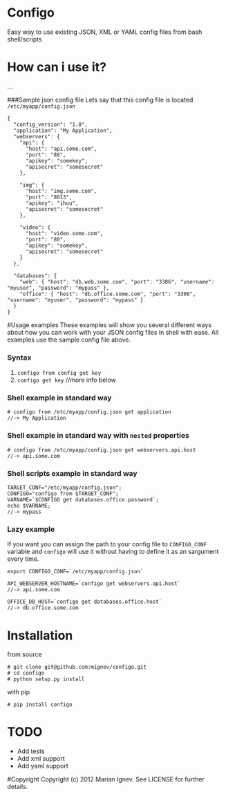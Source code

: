 Configo
=======

Easy way to use existing JSON, XML or YAML config files from bash shell/scripts

# How can i use it?
...

###Sample json config file
Lets say that this config file is located `/etc/myapp/config.json`

    {
      "config_version": "1.0",
      "application": "My Application",
      "webservers": {
        "api": {
          "host": "api.some.com",
          "port": "80",
          "apikey": "somekey",
          "apisecret": "somesecret"
        },

        "img": {
          "host": "img.some.com",
          "port": "8013",
          "apikey": "ihuu",
          "apisecret": "somesecret"
        },

        "video": {
          "host": "video.some.com",
          "port": "80",
          "apikey": "somekey",
          "apisecret": "somesecret"
        }
      },

      "databases": {
        "web": { "host": "db.web.some.com", "port": "3306", "username": "myuser", "password": "mypass" },
        "office": { "host": "db.office.some.com", "port": "3306", "username": "myuser", "password": "mypass" }
      }
    }

#Usage examples
These examples will show you several different ways about how you can work with your JSON config files in shell with ease.
All examples use the sample config file above.


### Syntax
 1. `configo from config get key`
 2. `configo get key` //more info below

### Shell example in standard way
    # configo from /etc/myapp/config.json get application
    //-> My Application

### Shell example in standard way with `nested` properties
    # configo from /etc/myapp/config.json get webservers.api.host
    //-> api.some.com

### Shell scripts example in standard way
    TARGET_CONF="/etc/myapp/config.json";
    CONFIGO="configo from $TARGET_CONF";
    VARNAME=`$CONFIGO get databases.office.password`;
    echo $VARNAME;
    //-> mypass

### Lazy example
If you want you can assign the path to your config file to `CONFIGO_CONF` variable and `configo` will use it without having to define it as an sargument every time.

    export CONFIGO_CONF=`/etc/myapp/config.json`

    API_WEBSERVER_HOSTNAME=`configo get webservers.api.host`
    //-> api.some.com

    OFFICE_DB_HOST=`configo get databases.office.host`
    //-> db.office.some.com

# Installation

from source

    # git clone git@github.com:mignev/configo.git
    # cd configo
    # python setup.py install


with pip

    # pip install configo

# TODO
- Add tests
- Add xml support
- Add yaml support


#Copyright
Copyright (c) 2012 Marian Ignev. See LICENSE for further details.